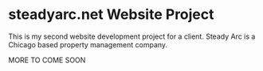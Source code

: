 # steadyarc.net Website Project

This is my second website development project for a client. Steady Arc is a Chicago based property management company.

MORE TO COME SOON
